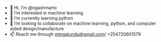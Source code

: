 - 👋 Hi, I’m @ngashmarto
- 👀 I’m interested in machine learning
- 🌱 I’m currently learning python
- 💞️ I’m looking to collaborate on machine learning, python, and computer aided design/manufacture
- 📫 Reach me through mtngatundu@gmail.com/ +254720601579

<!---
ngashmarto/ngashmarto is a ✨ special ✨ repository because its `README.md` (this file) appears on your GitHub profile.
You can click the Preview link to take a look at your changes.
--->
